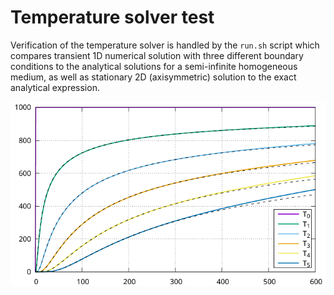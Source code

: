 # Temperature solver test

Verification of the temperature solver is handled by the ```run.sh``` script which compares transient 1D numerical solution with three different boundary conditions to the analytical solutions for a semi-infinite homogeneous medium, as well as stationary 2D (axisymmetric) solution to the exact analytical expression.

![Calculated transient 1D temperature at probe points](results-T-1d-BC1.png)
